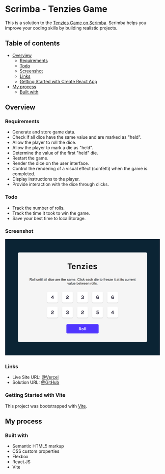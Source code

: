 # Scrimba - Tenzies Game

This is a solution to the [Tenzies Game on Scrimba](https://scrimba.com/learn/learnreact). Scrimba helps you improve your coding skills by building realistic projects.

## Table of contents

- [Overview](#overview)
  - [Requirements](#requirements)
  - [Todo](#todo)
  - [Screenshot](#screenshot)
  - [Links](#links)
  - [Getting Started with Create React App](#getting-started-with-create-react-app)
- [My process](#my-process)
  - [Built with](#built-with)

## Overview

### Requirements

  - Generate and store game data.
  - Check if all dice have the same value and are marked as "held".
  - Allow the player to roll the dice.
  - Allow the player to mark a die as "held".
  - Determine the value of the first "held" die.
  - Restart the game.
  - Render the dice on the user interface.
  - Control the rendering of a visual effect (confetti) when the game is completed.
  - Display instructions to the player.
  - Provide interaction with the dice through clicks.

### Todo

  - Track the number of rolls.
  - Track the time it took to win the game.
  - Save your best time to localStorage.

### Screenshot

![screenshot](/src/assets/images/screenshot.png)

### Links

- Live Site URL: [@Vercel](https://tenzies-game-sepia.vercel.app/)
- Solution URL: [@GitHub](https://github.com/nascimentolds/tenzies-game)

### Getting Started with Vite

This project was bootstrapped with [Vite](https://vitejs.dev/guide/).

## My process

### Built with

- Semantic HTML5 markup
- CSS custom properties
- Flexbox
- React.JS
- Vite
